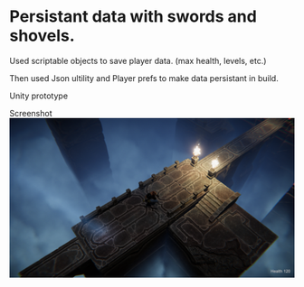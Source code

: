 # Persistant data with swords and shovels.

Used scriptable objects to save player data. (max health, levels, etc.)

Then used Json ultility and Player prefs to make data persistant in build.

Unity prototype

Screenshot
<img src='Screenshot.PNG' align="right" width=960>


